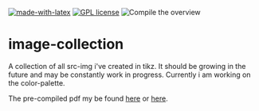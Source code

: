 [![made-with-latex](https://img.shields.io/badge/Made%20with-LaTeX-1f425f.svg)](https://www.latex-project.org/) [![GPL license](https://img.shields.io/badge/License-GPL-blue.svg)](http://perso.crans.org/besson/LICENSE.html) ![Compile the overview](https://github.com/EagleoutIce/image-collection/workflows/Compile%20the%20overview/badge.svg)

# image-collection
A collection of all src-img i've created in tikz. It should be growing in the future and may be constantly work in progress. Currently i am working on the color-palette.

The pre-compiled pdf my be found [here](https://media.githubusercontent.com/media/EagleoutIce/image-collection/gh-pages/the-collection.pdf) or [here](https://github.com/EagleoutIce/image-collection/blob/gh-pages/the-collection.pdf).
